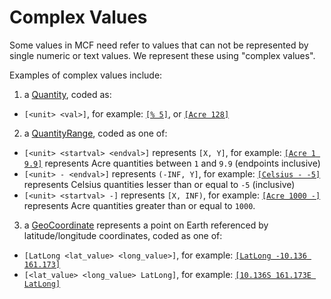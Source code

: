 # Complex Values

Some values in MCF need refer to values that can not be represented by single
numeric or text values. We represent these using "complex values".

Examples of complex values include:
1. a [Quantity](https://datacommons.org/browser/Quantity), coded as:
 - `[<unit> <val>]`, for example: [`[% 5]`](https://datacommons.org/browser/%5), or [`[Acre 128]`](https://datacommons.org/browser/Acre128)

2. a [QuantityRange](https://datacommons.org/browser/QuantityRange), coded as one of:
 - `[<unit> <startval> <endval>]` represents `[X, Y]`, for example: [`[Acre 1 9.9]`](https://datacommons.org/browser/Acre1To9.9) represents Acre quantities between `1` and `9.9` (endpoints inclusive)
 - `[<unit> - <endval>]` represents `(-INF, Y]`, for example: [`[Celsius - -5]`](https://datacommons.org/browser/CelsiusUpto-5) represents Celsius quantities lesser than or equal to `-5` (inclusive)
 - `[<unit> <startval> -]` represents `[X, INF)`, for example: [`[Acre 1000 -]`](https://datacommons.org/browser/Acre1000Onwards) represents Acre quantities greater than or equal to `1000`.

3. a [GeoCoordinate](https://datacommons.org/browser/GeoCoordinates) represents a point on Earth referenced by latitude/longitude coordinates, coded as one of:
 - `[LatLong <lat_value> <long_value>]`, for example: [`[LatLong -10.136 161.173]`](https://datacommons.org/browser/latLong/-1013600_16117300)
 - `[<lat_value> <long_value> LatLong]`, for example: [`[10.136S 161.173E LatLong]`](https://datacommons.org/browser/latLong/-1013600_16117300)